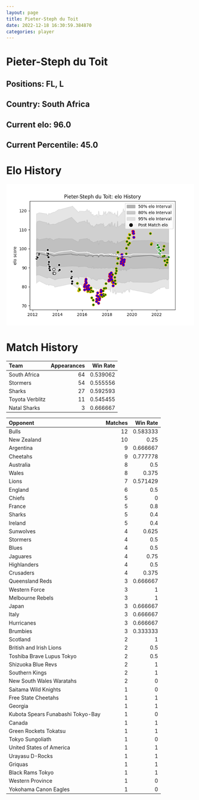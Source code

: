 ```yaml
---  
layout: page  
title: Pieter-Steph du Toit  
date: 2022-12-18 16:30:59.384870  
categories: player  
---
```

# Pieter-Steph du Toit

## Positions: FL, L

## Country: South Africa

## Current elo: 96.0

## Current Percentile: 45.0

# Elo History


![elo history](history_Pieter-StephduToit.png)
# Match History


| Team            |   Appearances |   Win Rate |
|:----------------|--------------:|-----------:|
| South Africa    |            64 |   0.539062 |
| Stormers        |            54 |   0.555556 |
| Sharks          |            27 |   0.592593 |
| Toyota Verblitz |            11 |   0.545455 |
| Natal Sharks    |             3 |   0.666667 |

| Opponent                          |   Matches |   Win Rate |
|:----------------------------------|----------:|-----------:|
| Bulls                             |        12 |   0.583333 |
| New Zealand                       |        10 |   0.25     |
| Argentina                         |         9 |   0.666667 |
| Cheetahs                          |         9 |   0.777778 |
| Australia                         |         8 |   0.5      |
| Wales                             |         8 |   0.375    |
| Lions                             |         7 |   0.571429 |
| England                           |         6 |   0.5      |
| Chiefs                            |         5 |   0        |
| France                            |         5 |   0.8      |
| Sharks                            |         5 |   0.4      |
| Ireland                           |         5 |   0.4      |
| Sunwolves                         |         4 |   0.625    |
| Stormers                          |         4 |   0.5      |
| Blues                             |         4 |   0.5      |
| Jaguares                          |         4 |   0.75     |
| Highlanders                       |         4 |   0.5      |
| Crusaders                         |         4 |   0.375    |
| Queensland Reds                   |         3 |   0.666667 |
| Western Force                     |         3 |   1        |
| Melbourne Rebels                  |         3 |   1        |
| Japan                             |         3 |   0.666667 |
| Italy                             |         3 |   0.666667 |
| Hurricanes                        |         3 |   0.666667 |
| Brumbies                          |         3 |   0.333333 |
| Scotland                          |         2 |   1        |
| British and Irish Lions           |         2 |   0.5      |
| Toshiba Brave Lupus Tokyo         |         2 |   0.5      |
| Shizuoka Blue Revs                |         2 |   1        |
| Southern Kings                    |         2 |   1        |
| New South Wales Waratahs          |         2 |   0        |
| Saitama Wild Knights              |         1 |   0        |
| Free State Cheetahs               |         1 |   1        |
| Georgia                           |         1 |   1        |
| Kubota Spears Funabashi Tokyo-Bay |         1 |   0        |
| Canada                            |         1 |   1        |
| Green Rockets Tokatsu             |         1 |   1        |
| Tokyo Sungoliath                  |         1 |   0        |
| United States of America          |         1 |   1        |
| Urayasu D-Rocks                   |         1 |   1        |
| Griquas                           |         1 |   1        |
| Black Rams Tokyo                  |         1 |   1        |
| Western Province                  |         1 |   0        |
| Yokohama Canon Eagles             |         1 |   0        |